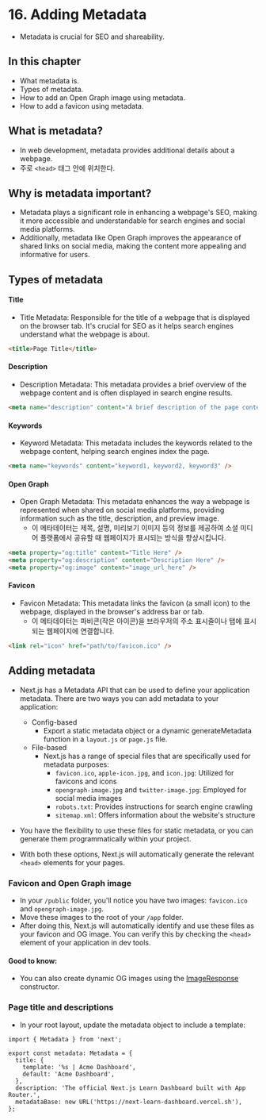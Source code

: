 # 16. Adding Metadata

- Metadata is crucial for SEO and shareability.

## In this chapter

- What metadata is.
- Types of metadata.
- How to add an Open Graph image using metadata.
- How to add a favicon using metadata.

## What is metadata?

- In web development, metadata provides additional details about a webpage.
- 주로 `<head>` 태그 안에 위치한다.

## Why is metadata important?

- Metadata plays a significant role in enhancing a webpage's SEO, making it more accessible and understandable for search engines and social media platforms.
- Additionally, metadata like Open Graph improves the appearance of shared links on social media, making the content more appealing and informative for users.

## Types of metadata

#### Title

- Title Metadata: Responsible for the title of a webpage that is displayed on the browser tab. It's crucial for SEO as it helps search engines understand what the webpage is about.

```html
<title>Page Title</title>
```

#### Description

- Description Metadata: This metadata provides a brief overview of the webpage content and is often displayed in search engine results.

```html
<meta name="description" content="A brief description of the page content." />
```

#### Keywords

- Keyword Metadata: This metadata includes the keywords related to the webpage content, helping search engines index the page.

```html
<meta name="keywords" content="keyword1, keyword2, keyword3" />
```

#### Open Graph

- Open Graph Metadata: This metadata enhances the way a webpage is represented when shared on social media platforms, providing information such as the title, description, and preview image.
  - 이 메타데이터는 제목, 설명, 미리보기 이미지 등의 정보를 제공하여 소셜 미디어 플랫폼에서 공유할 때 웹페이지가 표시되는 방식을 향상시킵니다.

```html
<meta property="og:title" content="Title Here" />
<meta property="og:description" content="Description Here" />
<meta property="og:image" content="image_url_here" />
```

#### Favicon

- Favicon Metadata: This metadata links the favicon (a small icon) to the webpage, displayed in the browser's address bar or tab.
  - 이 메타데이터는 파비콘(작은 아이콘)을 브라우저의 주소 표시줄이나 탭에 표시되는 웹페이지에 연결합니다.

```html
<link rel="icon" href="path/to/favicon.ico" />
```

## Adding metadata

- Next.js has a Metadata API that can be used to define your application metadata. There are two ways you can add metadata to your application:

  - Config-based
    - Export a static metadata object or a dynamic generateMetadata function in a `layout.js` or `page.js` file.
  - File-based
    - Next.js has a range of special files that are specifically used for metadata purposes:
      - `favicon.ico`, `apple-icon.jpg`, and `icon.jpg`: Utilized for favicons and icons
      - `opengraph-image.jpg` and `twitter-image.jpg`: Employed for social media images
      - `robots.txt`: Provides instructions for search engine crawling
      - `sitemap.xml`: Offers information about the website's structure

- You have the flexibility to use these files for static metadata, or you can generate them programmatically within your project.
- With both these options, Next.js will automatically generate the relevant `<head>` elements for your pages.

### Favicon and Open Graph image

- In your `/public` folder, you'll notice you have two images: `favicon.ico` and `opengraph-image.jpg`.
- Move these images to the root of your `/app` folder.
- After doing this, Next.js will automatically identify and use these files as your favicon and OG image. You can verify this by checking the `<head>` element of your application in dev tools.

#### Good to know:

- You can also create dynamic OG images using the [ImageResponse](https://nextjs.org/docs/app/api-reference/functions/image-response) constructor.

### Page title and descriptions

- In your root layout, update the metadata object to include a template:

```tsx
import { Metadata } from 'next';

export const metadata: Metadata = {
  title: {
    template: '%s | Acme Dashboard',
    default: 'Acme Dashboard',
  },
  description: 'The official Next.js Learn Dashboard built with App Router.',
  metadataBase: new URL('https://next-learn-dashboard.vercel.sh'),
};
```
